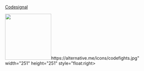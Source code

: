 
<a href="https://codesignal.com/">Codesignal</a>

 <div>
 <img style="-webkit-user-select: none;cursor: zoom-in;"src="https://user-images.githubusercontent.com/38188753/48025490-06609080-e15d-11e8-823f-ff2b3324dc76.png" width="151" height="151" style="float:left; margin-right:5px;>
  
 <img style="-webkit-user-select: none;cursor: zoom-in;" src="https://alternative.me/icons/codefights.jpg" width="251" height="251" style="float:right>
 </div>


